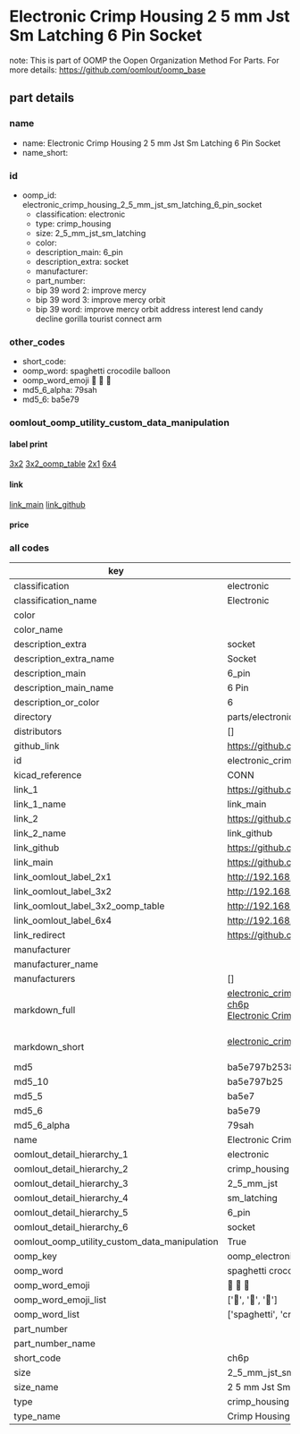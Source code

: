 # Electronic Crimp Housing 2 5 mm Jst Sm Latching 6 Pin Socket  

note: This is part of OOMP the Oopen Organization Method For Parts. For more details: https://github.com/oomlout/oomp_base

##  part details
  







### name
* name: Electronic Crimp Housing 2 5 mm Jst Sm Latching 6 Pin Socket
* name_short: 
### id
* oomp_id: electronic_crimp_housing_2_5_mm_jst_sm_latching_6_pin_socket
  * classification: electronic
  * type: crimp_housing
  * size: 2_5_mm_jst_sm_latching
  * color: 
  * description_main: 6_pin
  * description_extra: socket
  * manufacturer: 
  * part_number: 
  * bip 39 word 2: improve mercy
  * bip 39 word 3: improve mercy orbit
  * bip 39 word: improve mercy orbit address interest lend candy decline gorilla tourist connect arm

### other_codes
* short_code: 
* oomp_word: spaghetti crocodile balloon
* oomp_word_emoji :spaghetti: :crocodile: :balloon:
* md5_6_alpha: 79sah
* md5_6: ba5e79






### oomlout_oomp_utility_custom_data_manipulation
#### label print
[3x2](http://192.168.1.245:1112/?label=oomp%2079sah)
[3x2_oomp_table](http://192.168.1.108:1112/?label=oomp%2079sah)
[2x1](http://192.168.1.242:1112/?label=oomp%2079sah)
[6x4](http://192.168.1.55:1112/?label=oomp%2079sah)    

#### link

[link_main](https://github.com/oomlout/oomlout_oomp_version_1_messy/tree/main/parts/electronic_crimp_housing_2_5_mm_jst_sm_latching_6_pin_socket) [link_github](https://github.com/oomlout/oomlout_oomp_version_1_messy/tree/main/parts/electronic_crimp_housing_2_5_mm_jst_sm_latching_6_pin_socket)                             

#### price







### all codes 
| key | value |  
| --- | --- |  
| classification | electronic |  
| classification_name | Electronic |  
| color |  |  
| color_name |  |  
| description_extra | socket |  
| description_extra_name | Socket |  
| description_main | 6_pin |  
| description_main_name | 6 Pin |  
| description_or_color | 6 |  
| directory | parts/electronic_crimp_housing_2_5_mm_jst_sm_latching_6_pin_socket |  
| distributors | [] |  
| github_link | https://github.com/oomlout/oomlout_oomp_part_src/tree/main/parts/electronic_crimp_housing_2_5_mm_jst_sm_latching_6_pin_socket |  
| id | electronic_crimp_housing_2_5_mm_jst_sm_latching_6_pin_socket |  
| kicad_reference | CONN |  
| link_1 | https://github.com/oomlout/oomlout_oomp_version_1_messy/tree/main/parts/electronic_crimp_housing_2_5_mm_jst_sm_latching_6_pin_socket |  
| link_1_name | link_main |  
| link_2 | https://github.com/oomlout/oomlout_oomp_version_1_messy/tree/main/parts/electronic_crimp_housing_2_5_mm_jst_sm_latching_6_pin_socket |  
| link_2_name | link_github |  
| link_github | https://github.com/oomlout/oomlout_oomp_version_1_messy/tree/main/parts/electronic_crimp_housing_2_5_mm_jst_sm_latching_6_pin_socket |  
| link_main | https://github.com/oomlout/oomlout_oomp_version_1_messy/tree/main/parts/electronic_crimp_housing_2_5_mm_jst_sm_latching_6_pin_socket |  
| link_oomlout_label_2x1 | http://192.168.1.242:1112/?label=oomp%2079sah |  
| link_oomlout_label_3x2 | http://192.168.1.245:1112/?label=oomp%2079sah |  
| link_oomlout_label_3x2_oomp_table | http://192.168.1.108:1112/?label=oomp%2079sah |  
| link_oomlout_label_6x4 | http://192.168.1.55:1112/?label=oomp%2079sah |  
| link_redirect | https://github.com/oomlout/oomlout_oomp_version_1_messy/tree/main/parts/electronic_crimp_housing_2_5_mm_jst_sm_latching_6_pin_socket |  
| manufacturer |  |  
| manufacturer_name |  |  
| manufacturers | [] |  
| markdown_full | [electronic_crimp_housing_2_5_mm_jst_sm_latching_6_pin_socket](none)<br>[ch6p](none)<br>[Electronic Crimp Housing 2 5 Mm Jst Sm Latching 6 Pin Socket](none)<br><br> |  
| markdown_short | [electronic_crimp_housing_2_5_mm_jst_sm_latching_6_pin_socket](none)<br><br> |  
| md5 | ba5e797b2538e429ffbad03737e2d390 |  
| md5_10 | ba5e797b25 |  
| md5_5 | ba5e7 |  
| md5_6 | ba5e79 |  
| md5_6_alpha | 79sah |  
| name | Electronic Crimp Housing 2 5 mm Jst Sm Latching 6 Pin Socket |  
| oomlout_detail_hierarchy_1 | electronic |  
| oomlout_detail_hierarchy_2 | crimp_housing |  
| oomlout_detail_hierarchy_3 | 2_5_mm_jst |  
| oomlout_detail_hierarchy_4 | sm_latching |  
| oomlout_detail_hierarchy_5 | 6_pin |  
| oomlout_detail_hierarchy_6 | socket |  
| oomlout_oomp_utility_custom_data_manipulation | True |  
| oomp_key | oomp_electronic_crimp_housing_2_5_mm_jst_sm_latching_6_pin_socket |  
| oomp_word | spaghetti crocodile balloon |  
| oomp_word_emoji | :spaghetti: :crocodile: :balloon: |  
| oomp_word_emoji_list | [':spaghetti:', ':crocodile:', ':balloon:'] |  
| oomp_word_list | ['spaghetti', 'crocodile', 'balloon'] |  
| part_number |  |  
| part_number_name |  |  
| short_code | ch6p |  
| size | 2_5_mm_jst_sm_latching |  
| size_name | 2 5 mm Jst Sm Latching |  
| type | crimp_housing |  
| type_name | Crimp Housing |  
